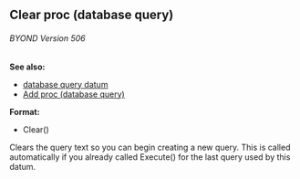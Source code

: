 ## Clear proc (database query) 
###### BYOND Version 506
**See also:**
*   [database query datum](/database/query)
*   [Add proc (database query)](/database/query/proc/Add)
<!-- -->
**Format:**
*   Clear()


Clears the query text so you can begin creating a new query.
This is called automatically if you already called Execute() for the
last query used by this datum.
